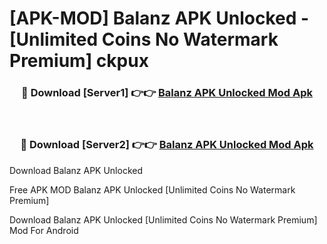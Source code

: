 # [APK-MOD] Balanz APK Unlocked - [Unlimited Coins No Watermark Premium] ckpux



<div align="center">
<h3>🔴 Download [Server1] 👉👉 <a href="https://momento.my/?title=Balanz_APK_Unlocked">Balanz APK Unlocked Mod Apk</a></h3><br>

<h3>🔴 Download [Server2] 👉👉 <a href="https://momento.my/?title=Balanz_APK_Unlocked">Balanz APK Unlocked Mod Apk</a></h3>
</div>



Download Balanz APK Unlocked 

Free APK MOD Balanz APK Unlocked [Unlimited Coins No Watermark Premium]

Download Balanz APK Unlocked [Unlimited Coins No Watermark Premium] Mod For Android
